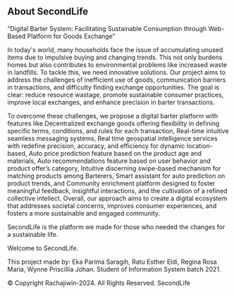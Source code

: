 <!-- <p align="center"><a href="https://laravel.com" target="_blank"><img src="https://raw.githubusercontent.com/laravel/art/master/logo-lockup/5%20SVG/2%20CMYK/1%20Full%20Color/laravel-logolockup-cmyk-red.svg" width="400" alt="Laravel Logo"></a></p>

<p align="center">
<a href="https://github.com/laravel/framework/actions"><img src="https://github.com/laravel/framework/workflows/tests/badge.svg" alt="Build Status"></a>
<a href="https://packagist.org/packages/laravel/framework"><img src="https://img.shields.io/packagist/dt/laravel/framework" alt="Total Downloads"></a>
<a href="https://packagist.org/packages/laravel/framework"><img src="https://img.shields.io/packagist/v/laravel/framework" alt="Latest Stable Version"></a>
<a href="https://packagist.org/packages/laravel/framework"><img src="https://img.shields.io/packagist/l/laravel/framework" alt="License"></a>
</p> -->

## About SecondLife

“Digital Barter System: Facilitating Sustainable Consumption through Web-Based Platform for Goods Exchange”

In today's world, many households face the issue of accumulating unused items due to impulsive buying and changing trends. This not only burdens homes but also contributes to environmental problems like increased waste in landfills. To tackle this, we need innovative solutions. Our project aims to address the challenges of inefficient use of goods, communication barriers in transactions, and difficulty finding exchange opportunities. The goal is clear: reduce resource wastage, promote sustainable consumer practices, improve local exchanges, and enhance precision in barter transactions.

To overcome these challenges, we propose a digital barter platform with features like Decentralized exchange goods offering flexibility in defining specific terms, conditions, and rules for each transaction, Real-time intuitive seamless messaging systems, Real time geospatial intelligence services with redefine precision, accuracy, and efficiency for dynamic location-based, Auto price prediction feature based on the product age and materials, Auto recommendations feature based on user behavior and product offer’s category, Intuitive discerning swipe-based mechanism for matching products among Barterers, Smart assistant for auto prediction on product trends, and Community enrichment platform designed to foster meaningful feedback, insightful interactions, and the cultivation of a refined collective intellect. Overall, our approach aims to create a digital ecosystem that addresses societal concerns, improves consumer experiences, and fosters a more sustainable and engaged community.

SecondLife is the platform we made for those who needed the changes for a sustainable life.

Welcome to SecondLife.

This project made by: Eka Parima Saragih, Ratu Esther Eldi, Regina Rosa Maria, Wynne Priscillia Johan. Student of Information System batch 2021.

© Copyright Rachajiwin-2024. All Rights Reserved.
SecondLife


